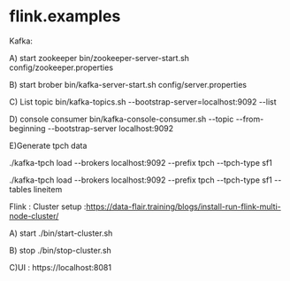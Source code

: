 # flink.examples

Kafka: 


A) start zookeeper
bin/zookeeper-server-start.sh config/zookeeper.properties

B) start brober
bin/kafka-server-start.sh config/server.properties


C) List topic
bin/kafka-topics.sh --bootstrap-server=localhost:9092 --list

D) console consumer
bin/kafka-console-consumer.sh --topic --from-beginning --bootstrap-server localhost:9092

E)Generate tpch data

./kafka-tpch load --brokers localhost:9092 --prefix tpch --tpch-type sf1

./kafka-tpch load --brokers localhost:9092 --prefix tpch --tpch-type sf1 --tables lineitem



Flink : 
Cluster setup :https://data-flair.training/blogs/install-run-flink-multi-node-cluster/

A) start
./bin/start-cluster.sh

B) stop
./bin/stop-cluster.sh

C)UI :  https://localhost:8081 
